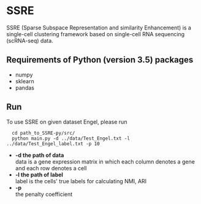 # SSRE 
SSRE (Sparse Subspace Representation and similarity Enhancement) is a single-cell clustering framework based on single-cell RNA sequencing (scRNA-seq) data.

## Requirements of Python (version 3.5) packages 
* numpy 
* sklearn 
* pandas 

## Run
To use SSRE on given dataset Engel, please run
```
  cd path_to_SSRE-py/src/
  python main.py -d ../data/Test_Engel.txt -l ../data/Test_Engel_label.txt -p 10
```

- **-d the path of data**\
        data is a gene expression matrix in which each column denotes a gene and each row denotes a cell
- **-l the path of label**\
        label is the cells' true labels for calculating NMI, ARI
- **-p**\
the penalty coefficient
